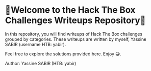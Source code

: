 <!DOCTYPE html>
<html lang="en">
<head>
  <meta charset="UTF-8">
  <meta name="viewport" content="width=device-width, initial-scale=1.0">
  <title>Hack The Box Challenges Writeups</title>
</head>
<body>
  <h1>🚩Welcome to the Hack The Box Challenges Writeups Repository🚩</h1>
  <p>In this repository, you will find writeups of Hack The Box challenges grouped by categories. These writeups are written by myself, Yassine SABIR (username HTB: yabir).</p>
  <p>Feel free to explore the solutions provided here. Enjoy &#128512;.</p>
  <footer>
    <p>Author: Yassine SABIR (HTB: yabir)</p>
  </footer>
</body>
</html>
